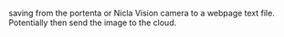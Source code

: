 saving from the portenta or Nicla Vision camera to a webpage text file. Potentially then send the image to the cloud.
